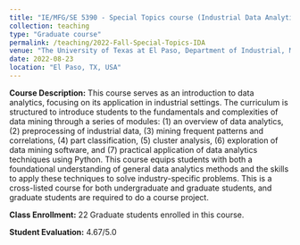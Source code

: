 ```yaml
---
title: "IE/MFG/SE 5390 - Special Topics course (Industrial Data Analytics) (Fall 2022)"
collection: teaching
type: "Graduate course"
permalink: /teaching/2022-Fall-Special-Topics-IDA
venue: "The University of Texas at El Paso, Department of Industrial, Manufacturing and Systems Engineering"
date: 2022-08-23
location: "El Paso, TX, USA"
---
```


**Course Description:** This course serves as an introduction to data analytics, focusing on its application in industrial settings. The curriculum is structured to introduce students to the fundamentals and complexities of data mining through a series of modules: (1) an overview of data analytics, (2) preprocessing of industrial data, (3) mining frequent patterns and correlations, (4) part classification, (5) cluster analysis, (6) exploration of data mining software, and (7) practical application of data analytics techniques using Python. This course equips students with both a foundational understanding of general data analytics methods and the skills to apply these techniques to solve industry-specific problems. This is a cross-listed course for both undergraduate and graduate students, and graduate students are required to do a course project.

**Class Enrollment:** 22 Graduate students enrolled in this course.

**Student Evaluation:** 4.67/5.0 
